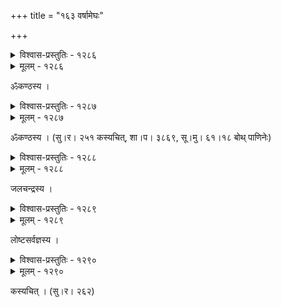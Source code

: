 +++
title = "१६३ वर्षामेघः"

+++



<details><summary>विश्वास-प्रस्तुतिः - १२८६</summary>

त्रैलोक्याधिपतौ फणीन्द्रशयने निद्राति दैत्यद्रुहि  
प्राप्य प्रावृषम् अन्धकाररजनीं प्रत्याशम् आयोजिताः ।  
विद्युद्दीधितिदीपिकाभिर् अभितः संशोधयन्तो दिशां  
भित्तीर् जाग्रति यामिका इव धनुष्मन्तः स्वनन्तो घनाः ॥१२८६॥
</details>

<details><summary>मूलम् - १२८६</summary>

त्रैलोक्याधिपतौ फणीन्द्रशयने निद्राति दैत्यद्रुहि  
प्राप्य प्रावृषम् अन्धकाररजनीं प्रत्याशम् आयोजिताः ।  
विद्युद्दीधितिदीपिकाभिर् अभितः संशोधयन्तो दिशां  
भित्तीर् जाग्रति यामिका इव धनुष्मन्तः स्वनन्तो घनाः ॥१२८६॥
</details>


ॐकण्ठस्य ।  



<details><summary>विश्वास-प्रस्तुतिः - १२८७</summary>

क्षपां क्षामीकृत्य प्रसभम् अपहृत्याम्बुसरितां  
प्रताप्योर्वीं वनतरुगहनम् उत्साद्य सकलम् ।  
क्व सम्प्रत्य् उष्णांशुर् गत इति समन्वेषणपरास्  
तडिद्दीपालोकैर् दिशि दिशि चरन्तीव जलदाः ॥१२८७॥
</details>

<details><summary>मूलम् - १२८७</summary>

क्षपां क्षामीकृत्य प्रसभम् अपहृत्याम्बुसरितां  
प्रताप्योर्वीं वनतरुगहनम् उत्साद्य सकलम् ।  
क्व सम्प्रत्य् उष्णांशुर् गत इति समन्वेषणपरास्  
तडिद्दीपालोकैर् दिशि दिशि चरन्तीव जलदाः ॥१२८७॥
</details>


ॐकण्ठस्य । (सु।र। २५१ कस्यचित्, शा।प। ३८६९, सू।मु। ६१।१८ बोथ् पाणिनेः)  



<details><summary>विश्वास-प्रस्तुतिः - १२८८</summary>

निपीय स्वच्छन्दं जलम् उदरपूरं भववशाद्  
विषण्णो’तिक्लेशात् क्षितिधरशिलालम्बितवपुः ।  
मुहुर् विद्युद् वल्लीवलितरसनो निस्वनमिषाद्  
भृशारब्धोद्गारं वमति जलभारं जलधरः ॥१२८८॥
</details>

<details><summary>मूलम् - १२८८</summary>

निपीय स्वच्छन्दं जलम् उदरपूरं भववशाद्  
विषण्णो’तिक्लेशात् क्षितिधरशिलालम्बितवपुः ।  
मुहुर् विद्युद् वल्लीवलितरसनो निस्वनमिषाद्  
भृशारब्धोद्गारं वमति जलभारं जलधरः ॥१२८८॥
</details>


जलचन्द्रस्य ।  



<details><summary>विश्वास-प्रस्तुतिः - १२८९</summary>

व्याप्यान्तरीक्षककुभाव नुभूभृदग्रं  
सान्द्रान्धकारगहनासु निशासु गर्जन् ।  
संवीक्षते विरहिणः क इह ध्रियन्ते  
वर्षासु विद्युदुरुदीपिकयेव मेघः ॥१२८९॥
</details>

<details><summary>मूलम् - १२८९</summary>

व्याप्यान्तरीक्षककुभाव नुभूभृदग्रं  
सान्द्रान्धकारगहनासु निशासु गर्जन् ।  
संवीक्षते विरहिणः क इह ध्रियन्ते  
वर्षासु विद्युदुरुदीपिकयेव मेघः ॥१२८९॥
</details>


लोष्टसर्वज्ञस्य ।  



<details><summary>विश्वास-प्रस्तुतिः - १२९०</summary>

असौ नास्तीवेन्दुः क्वचिद् अपि रविः प्रोषित इव  
ग्रहोडूनां चक्रं नभसि लिखितप्रोञ्छितम् इव ।  
अहर् वा रात्रिर् वा द्वयम् अपि विलुप्तप्रविचयं   
घनैर् बद्धव्यूहैः किम् इदम् इति घोरं व्यवसितम् ॥१२९०॥
</details>

<details><summary>मूलम् - १२९०</summary>

असौ नास्तीवेन्दुः क्वचिद् अपि रविः प्रोषित इव  
ग्रहोडूनां चक्रं नभसि लिखितप्रोञ्छितम् इव ।  
अहर् वा रात्रिर् वा द्वयम् अपि विलुप्तप्रविचयं   
घनैर् बद्धव्यूहैः किम् इदम् इति घोरं व्यवसितम् ॥१२९०॥
</details>


कस्यचित् । (सु।र। २६२)  

